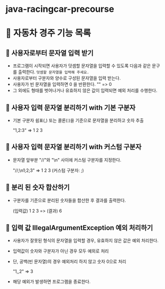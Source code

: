 # java-racingcar-precourse

# 📝 자동차 경주 기능 목록


## 🔹 사용자로부터 문자열 입력 받기
- 프로그램이 시작되면 사용자가 덧셈할 문자열을 입력할 수 있도록 다음과 같은 문구를 출력한다. `덧셈할 문자열을 입력해 주세요.`
- 사용자로부터 구분자와 양수로 구성된 문자열을 입력 받는다.
- 사용자가 빈 문자열을 입력하면 0 을 반환한다.
  "" => 0
- 그 외에도 형태를 벗어나거나 유효하지 않은 값이 입력되면 예외 처리를 수행한다.


## 🔹 사용자 입력 문자열 분리하기 with 기본 구분자
- 기본 구분자 쉼표(,) 또는 콜론(:)을 기준으로 문자열을 분리하고 숫자 추출

  "1,2:3" => 1 2 3


## 🔹 사용자 입력 문자열 분리하기 with 커스텀 구분자
- 문자열 앞부분 "//"와 "\n" 사이에 커스텀 구분자를 지정한다.

  "//;\n1;2;3" => 1 2 3 (커스텀 구분자: ;)


## 🔹 분리 된 숫자 합산하기
- 구분자를 기준으로 분리된 숫자들을 합산한 후 결과를 출력한다.

  (입력값) 1 2 3 => (결과) 6


## 🔹 입력 값 IllegalArgumentException 예외 처리하기
- 사용자가 잘못된 형식의 문자열을 입력할 경우, 유효하지 않은 값은 예외 처리한다.
- 입력값이 숫자와 구분자가 아닌 경우 모두 예외로 처리
- 단, 공백(빈 문자열)의 경우 예외처리 하지 않고 숫자 0으로 처리

  "1,,2" => 3
- 해당 예외가 발생하면 프로그램을 종료한다.
  


